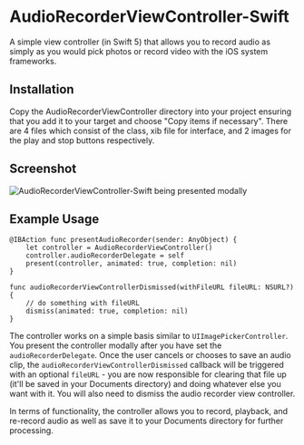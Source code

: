 # AudioRecorderViewController-Swift
A simple view controller (in Swift 5) that allows you to record audio as simply as you would pick photos or record video with the iOS system frameworks.

## Installation

Copy the AudioRecorderViewController directory into your project ensuring that you add it to your target and choose "Copy items if necessary". There are 4 files which consist of the class, xib file for interface, and 2 images for the play and stop buttons respectively.

## Screenshot

![AudioRecorderViewController-Swift being presented modally](example.png?raw=true)

## Example Usage
	@IBAction func presentAudioRecorder(sender: AnyObject) {
        let controller = AudioRecorderViewController()
        controller.audioRecorderDelegate = self
        present(controller, animated: true, completion: nil)
    }
    
    func audioRecorderViewControllerDismissed(withFileURL fileURL: NSURL?) {
        // do something with fileURL
        dismiss(animated: true, completion: nil)
    }

The controller works on a simple basis similar to `UIImagePickerController`. You present the controller modally after you have set the `audioRecorderDelegate`. Once the user cancels or chooses to save an audio clip, the `audioRecorderViewControllerDismissed` callback will be triggered with an optional `fileURL` - you are now responsible for clearing that file up (it'll be saved in your Documents directory) and doing whatever else you want with it. You will also need to dismiss the audio recorder view controller.

In terms of functionality, the controller allows you to record, playback, and re-record audio as well as save it to your Documents directory for further processing.


